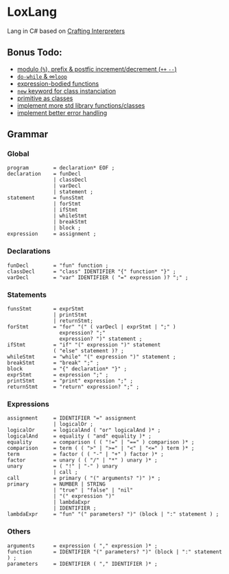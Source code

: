 # LoxLang

Lang in C# based on [Crafting Interpreters](https://craftinginterpreters.com/contents.html)

## Bonus Todo:
- [modulo (`%`), prefix & postfic increment/decrement (`++` `--`)](https://craftinginterpreters.com/the-lox-language.html#precedence-and-grouping)
- [`do-while` & ∞`loop`](https://craftinginterpreters.com/the-lox-language.html#control-flow)
- [expression-bodied functions](https://craftinginterpreters.com/the-lox-language.html#functions)
- [`new` keyword for class instanciation](https://craftinginterpreters.com/the-lox-language.html#classes-in-lox)
- [primitive as classes](https://craftinginterpreters.com/the-lox-language.html#inheritance)
- [implement more std library functions/classes](https://craftinginterpreters.com/the-lox-language.html#the-standard-library)
- [implement better error handling](https://craftinginterpreters.com/scanning.html#error-handling)

## Grammar
### Global
```ebnf
program        = declaration* EOF ;
declaration    = funDecl
               | classDecl
               | varDecl
               | statement ;
statement      = funsStmt
               | forStmt
               | ifStmt
               | whileStmt
               | breakStmt
               | block ;
expression     = assignment ;
```
### Declarations
```ebnf
funDecl        = "fun" function ;
classDecl      = "class" IDENTIFIER "{" function* "}" ;
varDecl        = "var" IDENTIFIER ( "=" expression )? ";" ;
```
### Statements
```ebnf
funsStmt       = exprStmt
               | printStmt
               | returnStmt;
forStmt        = "for" "(" ( varDecl | exprStmt | ";" )
                 expression? ";"
                 expression? ")" statement ;
ifStmt         = "if" "(" expression ")" statement
               ( "else" statement )? ;
whileStmt      = "while" "(" expression ")" statement ;
breakStmt      = "break" ";" ;
block          = "{" declaration* "}" ;
exprStmt       = expression ";" ;
printStmt      = "print" expression ";" ;
returnStmt     = "return" expression? ";" ;
```
### Expressions
```ebnf
assignment     = IDENTIFIER "=" assignment
               | logicalOr ;
logicalOr      = logicalAnd ( "or" logicalAnd )* ;
logicalAnd     = equality ( "and" equality )* ;
equality       = comparison ( ( "!=" | "==" ) comparison )* ;
comparison     = term ( ( ">" | ">=" | "<" | "<=" ) term )* ;
term           = factor ( ( "-" | "+" ) factor )* ;
factor         = unary ( ( "/" | "*" ) unary )* ;
unary          = ( "!" | "-" ) unary
               | call ;
call           = primary ( "(" arguments? ")" )* ;
primary        = NUMBER | STRING
               | "true" | "false" | "nil"
               | "(" expression ")"
               | lambdaExpr
               | IDENTIFIER ;
lambdaExpr     = "fun" "(" parameters? ")" (block | ":" statement ) ;
```
### Others
```ebnf
arguments      = expression ( "," expression )* ;
function       = IDENTIFIER "(" parameters? ")" (block | ":" statement ) ;
parameters     = IDENTIFIER ( "," IDENTIFIER )* ;
```

